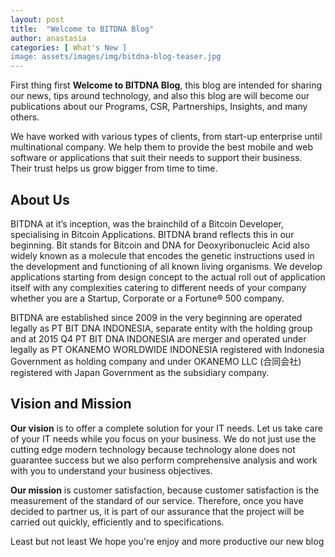 ```yaml
---
layout: post
title:  "Welcome to BITDNA Blog"
author: anastasia
categories: [ What's New ]
image: assets/images/img/bitdna-blog-teaser.jpg
---
```

First thing first <strong>Welcome to BITDNA Blog</strong>, this blog are intended for sharing our news, tips around technology, and also this blog are will become our publications about our Programs, CSR, Partnerships, Insights, and many others.

We have worked with various types of clients, from start-up enterprise until multinational company. We help them to provide the best mobile and web software or applications that suit their needs to support their business. Their trust helps us grow bigger from time to time.

<h2>About Us</h2>

BITDNA at it’s inception, was the brainchild of a Bitcoin Developer, specialising in Bitcoin Applications. BITDNA brand reflects this in our beginning. Bit stands for Bitcoin and DNA for Deoxyribonucleic Acid also widely known as a molecule that encodes the genetic instructions used in the development and functioning of all known living organisms. We develop applications starting from design concept to the actual roll out of application itself with any complexities catering to different needs of your company whether you are a Startup, Corporate or a Fortune® 500 company.

BITDNA are established since 2009 in the very beginning are operated legally as PT BIT DNA INDONESIA, separate entity with the holding group and at 2015 Q4 PT BIT DNA INDONESIA are merger and operated under legally as PT OKANEMO WORLDWIDE INDONESIA registered with Indonesia Government as holding company and under OKANEMO LLC (合同会社) registered with Japan Government as the subsidiary company.

<h2>Vision and Mission</h2>

<strong>Our vision</strong> is to offer a complete solution for your IT needs. Let us take care of your IT needs while you focus on your business. We do not just use the cutting edge modern technology because technology alone does not guarantee success but we also perform comprehensive analysis and work with you to understand your business objectives.

<strong>Our mission</strong> is customer satisfaction, because customer satisfaction is the measurement of the standard of our service. Therefore, once you have decided to partner us, it is part of our assurance that the project will be carried out quickly, efficiently and to specifications.

Least but not least We hope you're enjoy and more productive our new blog
